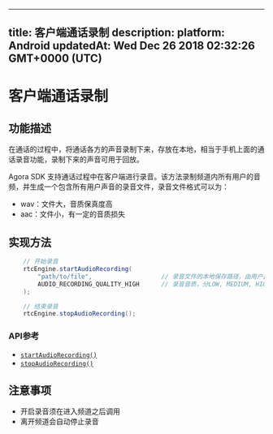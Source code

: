 
---
title: 客户端通话录制
description: 
platform: Android
updatedAt: Wed Dec 26 2018 02:32:26 GMT+0000 (UTC)
---
# 客户端通话录制
## 功能描述

在通话的过程中，将通话各方的声音录制下来，存放在本地，相当于手机上面的通话录音功能，录制下来的声音可用于回放。

Agora SDK 支持通话过程中在客户端进行录音。该方法录制频道内所有用户的音频，并生成一个包含所有用户声音的录音文件，录音文件格式可以为：

- wav：文件大，音质保真度高
- aac：文件小，有一定的音质损失

## 实现方法

```Java
	// 开始录音
	rtcEngine.startAudioRecording(
		"path/to/file",                   // 录音文件的本地保存路径，由用户自行指定，需精确到文件名及格式
		AUDIO_RECORDING_QUALITY_HIGH      // 录音音质，分LOW, MEDIUM, HIGH
	);

	// 结束录音
	rtcEngine.stopAudioRecording();
```

### API参考

- [`startAudioRecording()`](https://docs.agora.io/cn/Video/API%20Reference/java/classio_1_1agora_1_1rtc_1_1_rtc_engine.html#a44744695d723b7d18c704a57f828cddb)
- [`stopAudioRecording()`](https://docs.agora.io/cn/Video/API%20Reference/java/classio_1_1agora_1_1rtc_1_1_rtc_engine.html#a2d751055a21611b3cf99fe39d24bb1a0)

## 注意事项

- 开启录音须在进入频道之后调用
- 离开频道会自动停止录音
